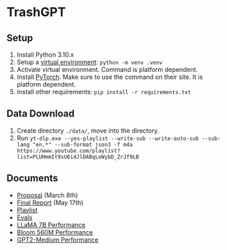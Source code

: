 # TrashGPT

## Setup

1. Install Python 3.10.x
2. Setup a [virtual environment](https://docs.python.org/3/tutorial/venv.html): `python -m venv .venv`
3. Activate virtual environment. Command is platform dependent.
4. Install [PyTorch](https://pytorch.org/). Make sure to use the command on their site. It is platform dependent.
5. Install other requirements: `pip install -r requirements.txt`

## Data Download

1. Create directory `./data/`, move into the directory.
2. Run `yt-dlp.exe --yes-playlist --write-sub --write-auto-sub --sub-lang "en.*" --sub-format json3 -f m4a https://www.youtube.com/playlist?list=PLUHmmIt9sU6i4JlDABqLeWybD_ZrJf9LB`

## Documents

- [Proposal](https://www.overleaf.com/project/63ebb492e3b98236eca9357b) (March 8th)
- [Final Report](https://www.overleaf.com/6268427319fsgdzvcrfsyq) (May 17th)
- [Playlist](https://youtube.com/playlist?list=PLUHmmIt9sU6i4JlDABqLeWybD_ZrJf9LB)
- [Evals](https://docs.google.com/spreadsheets/d/1jtsw4g0nGK2sbywgND0AkrXzY3MM4u4L0yGolVhIMPU/edit?usp=sharing)
- [LLaMA 7B Performance](https://youtu.be/rR67-ePpWF4)
- [Bloom 560M Performance](https://youtu.be/DJM6BLNaWhI)
- [GPT2-Medium Performance](https://youtu.be/DnMJ3biSkKQ)
